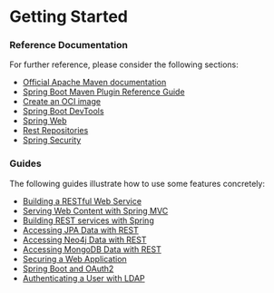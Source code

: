 # Getting Started

### Reference Documentation
For further reference, please consider the following sections:

* [Official Apache Maven documentation](https://maven.apache.org/guides/index.html)
* [Spring Boot Maven Plugin Reference Guide](https://docs.spring.io/spring-boot/docs/2.7.9/maven-plugin/reference/html/)
* [Create an OCI image](https://docs.spring.io/spring-boot/docs/2.7.9/maven-plugin/reference/html/#build-image)
* [Spring Boot DevTools](https://docs.spring.io/spring-boot/docs/2.7.9/reference/htmlsingle/#using.devtools)
* [Spring Web](https://docs.spring.io/spring-boot/docs/2.7.9/reference/htmlsingle/#web)
* [Rest Repositories](https://docs.spring.io/spring-boot/docs/2.7.9/reference/htmlsingle/#howto.data-access.exposing-spring-data-repositories-as-rest)
* [Spring Security](https://docs.spring.io/spring-boot/docs/2.7.9/reference/htmlsingle/#web.security)

### Guides
The following guides illustrate how to use some features concretely:

* [Building a RESTful Web Service](https://spring.io/guides/gs/rest-service/)
* [Serving Web Content with Spring MVC](https://spring.io/guides/gs/serving-web-content/)
* [Building REST services with Spring](https://spring.io/guides/tutorials/rest/)
* [Accessing JPA Data with REST](https://spring.io/guides/gs/accessing-data-rest/)
* [Accessing Neo4j Data with REST](https://spring.io/guides/gs/accessing-neo4j-data-rest/)
* [Accessing MongoDB Data with REST](https://spring.io/guides/gs/accessing-mongodb-data-rest/)
* [Securing a Web Application](https://spring.io/guides/gs/securing-web/)
* [Spring Boot and OAuth2](https://spring.io/guides/tutorials/spring-boot-oauth2/)
* [Authenticating a User with LDAP](https://spring.io/guides/gs/authenticating-ldap/)

